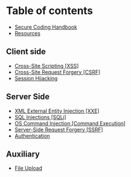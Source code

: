 # Table of contents

* [Secure Coding Handbook](README.md)
* [Resources](resources.md)

## Client side

* [Cross-Site Scripting \[XSS\]](client-side/xss.md)
* [Cross-Site Request Forgery \[CSRF\]](client-side/cross-site-request-forgery-csrf.md)
* [Session Hijacking](client-side/session-hijacking.md)

## Server Side

* [XML External Entity Injection \[XXE\]](server-side/xxe.md)
* [SQL Injections \[SQLi\]](server-side/sql-injections.md)
* [OS Command Injection \[Command Execution\]](server-side/os-command-injection.md)
* [Server-Side Request Forgery \[SSRF\]](server-side/server-side-request-forgery-ssrf.md)
* [Authentication](server-side/authentication.md)

## Auxiliary

* [File Upload](auxiliary/file-upload.md)

